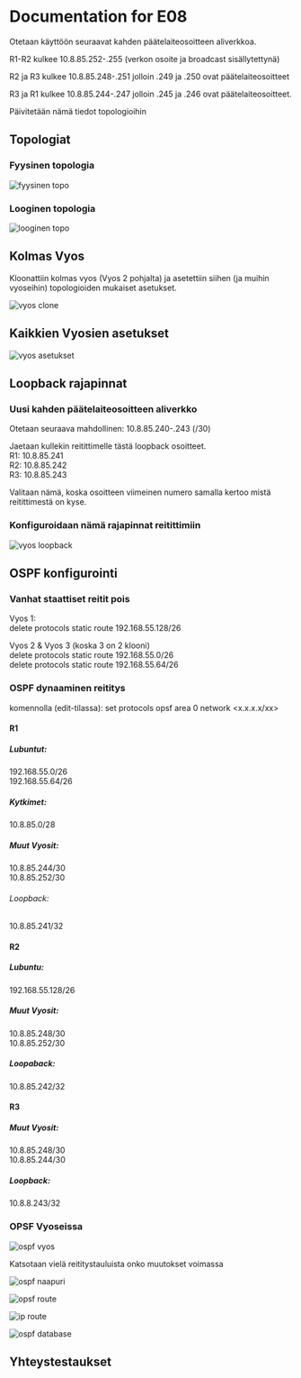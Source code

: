 # Documentation for E08

Otetaan käyttöön seuraavat kahden päätelaiteosoitteen aliverkkoa.

R1-R2 kulkee 10.8.85.252-.255 (verkon osoite ja broadcast sisällytettynä)

R2 ja R3 kulkee 10.8.85.248-.251 jolloin .249 ja .250 ovat päätelaiteosoitteet

R3 ja R1 kulkee 10.8.85.244-.247 jolloin .245 ja .246 ovat päätelaiteosoitteet.

Päivitetään nämä tiedot topologioihin

## Topologiat

### Fyysinen topologia

![fyysinen topo](./E08/fyysinentopo.png)

### Looginen topologia

![looginen topo](./E08/looginentopo.png)

## Kolmas Vyos

Kloonattiin kolmas vyos (Vyos 2 pohjalta) ja asetettiin siihen (ja muihin vyoseihin) topologioiden mukaiset asetukset.

![vyos clone](./E08/vyosclone.png)

## Kaikkien Vyosien asetukset

![vyos asetukset](./E08/vyosconf.png)

## Loopback rajapinnat

### Uusi kahden päätelaiteosoitteen aliverkko

Otetaan seuraava mahdollinen: 10.8.85.240-.243 (/30)

Jaetaan kullekin reitittimelle tästä loopback osoitteet.</br>
R1: 10.8.85.241</br>
R2: 10.8.85.242</br>
R3: 10.8.85.243</br>

Valitaan nämä, koska osoitteen viimeinen numero samalla kertoo mistä reitittimestä on kyse.

### Konfiguroidaan nämä rajapinnat reitittimiin

![vyos loopback](./E08/vyosloopback.png)

## OSPF konfigurointi

### Vanhat staattiset reitit pois

Vyos 1: </br>
delete protocols static route 192.168.55.128/26

Vyos 2 & Vyos 3 (koska 3 on 2 klooni) </br>
delete protocols static route 192.168.55.0/26 </br>
delete protocols static route 192.168.55.64/26

### OSPF dynaaminen reititys

komennolla (edit-tilassa): set protocols opsf area 0 network <x.x.x.x/xx>

#### R1

##### Lubuntut:

192.168.55.0/26</br>
192.168.55.64/26</br>

##### Kytkimet:

10.8.85.0/28</br>

##### Muut Vyosit:

10.8.85.244/30</br>
10.8.85.252/30</br>

###### Loopback:

10.8.85.241/32</br>

#### R2

##### Lubuntu:

192.168.55.128/26</br>

##### Muut Vyosit:

10.8.85.248/30</br>
10.8.85.252/30</br>

##### Loopaback:

10.8.85.242/32

#### R3

##### Muut Vyosit:

10.8.85.248/30</br>
10.8.85.244/30</br>

##### Loopback:

10.8.8.243/32

### OPSF Vyoseissa

![ospf vyos](./E08/vyosospf.png)

Katsotaan vielä reititystauluista onko muutokset voimassa

![ospf naapuri](./E08/ospfnaapuri.png)

![opsf route](./E08/ospfroute.png)

![ip route](./E08/iproute.png)

![ospf database](./E08/ospfdatabase.png)

## Yhteystestaukset
